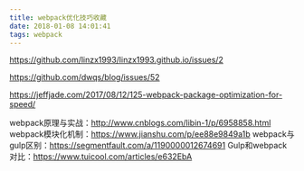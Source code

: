 ```yaml
---
title: webpack优化技巧收藏
date: 2018-01-08 14:01:41
tags: webpack
---
```


https://github.com/linzx1993/linzx1993.github.io/issues/2

https://github.com/dwqs/blog/issues/52

https://jeffjade.com/2017/08/12/125-webpack-package-optimization-for-speed/


webpack原理与实战：http://www.cnblogs.com/libin-1/p/6958858.html
webpack模块化机制：https://www.jianshu.com/p/ee88e9849a1b
webpack与gulp区别：https://segmentfault.com/a/1190000012674691
Gulp和webpack对比：https://www.tuicool.com/articles/e632EbA


